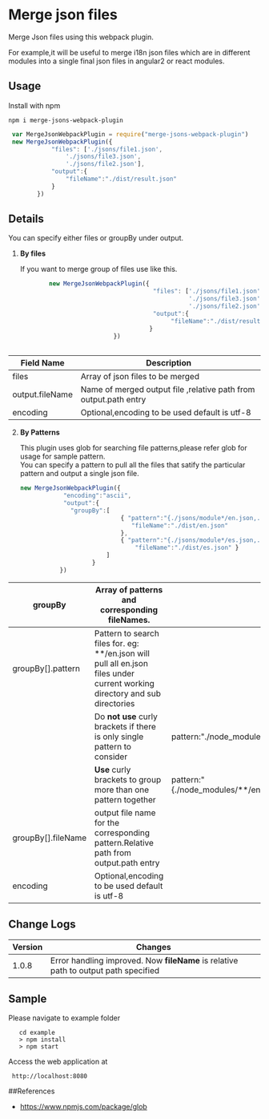# Merge json files

Merge Json files using this webpack plugin.

For example,it will be useful to
merge i18n json files which are in different modules into a single
final json files in angular2 or react modules.

 

 
## Usage

Install with npm

```
npm i merge-jsons-webpack-plugin
```

```javascript
 var MergeJsonWebpackPlugin = require("merge-jsons-webpack-plugin")
 new MergeJsonWebpackPlugin({
            "files": ['./jsons/file1.json',
                './jsons/file3.json',
                './jsons/file2.json'],
            "output":{
                "fileName":"./dist/result.json"
            }
        })
```

## Details
  You can specify either files or  groupBy under output.
  
  1. **By files**
  
       If you want to merge group of files use like this.
      
       ````javascript
               new MergeJsonWebpackPlugin({                                           
                                            "files": ['./jsons/file1.json',  
                                                      './jsons/file3.json',                                                
                                                      './jsons/file2.json'],
                                            "output":{
                                                 "fileName":"./dist/result.json"                         
                                           }
                                 })
                            
       ````
       
       
   | Field Name      	| Description                      	|
   |-----------------	|----------------------------------	|
   | files           	| Array of json files to be merged 	|
   | output.fileName 	| Name of merged output file ,relative path from output.path entry      	|
   | encoding       	| Optional,encoding to be used default is utf-8	|        
        
      
  2. **By Patterns** 
       
       This plugin uses glob for searching file patterns,please refer glob for usage for sample pattern.               
                  You can specify a pattern to pull all the files that satify the particular pattern and output a single json file.
                  
       ````javascript
       new MergeJsonWebpackPlugin({
                   "encoding":"ascii",
                   "output":{
                     "groupBy":[
                                   { "pattern":"{./jsons/module*/en.json,./jsons/file1.json}", 
                                      "fileName":"./dist/en.json" 
                                   },
                                   { "pattern":"{./jsons/module*/es.json,./jsons/file2.json}", 
                                       "fileName":"./dist/es.json" }
                               ]        
                           }
                  })  
     ````
   
   
| groupBy            | Array of patterns and corresponding fileNames.                                                                              |                                                                 |
|--------------------|-----------------------------------------------------------------------------------------------------------------------------|-----------------------------------------------------------------|
| groupBy[].pattern  | Pattern to search files for. eg: **/en.json will pull all en.json files under current working directory and sub directories |                                                                 |
|                    | Do **not use** curly brackets if there is only single pattern to consider                                                   | pattern:"./node_modules/**/en.json"                             |
|                    | **Use** curly brackets to group more than one pattern together                                                              | pattern:"{./node_modules/**/en.json,./src/assets/i18n/en.json}" |
| groupBy[].fileName | output file name for the corresponding pattern.Relative path from output.path entry                                                                             |                                                                 |
| encoding      	| Optional,encoding to be used default is utf-8	|       |

## Change Logs   
   
   | Version      	    | Changes                           |
   |--------------------|-----------------------------------|
   | 1.0.8           	| Error handling improved. Now **fileName** is relative path to output path specified 	|
    
        

## Sample
  Please navigate to example folder
 
```
   cd example
   > npm install
   > npm start

```
  Access the web application at 
```
 http://localhost:8080
```

##References

 - https://www.npmjs.com/package/glob
